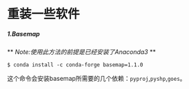 # 重装一些软件
##### 1.Basemap
** *Note:使用此方法的前提是已经安装了Anaconda3* **
```
$ conda install -c conda-forge basemap=1.1.0
```
这个命令会安装basemap所需要的几个依赖：`pyproj`,`pyshp`,`goes`。